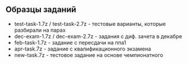 ## Образцы заданий
- test-task-1.7z / test-task-2.7z - тестовые варианты, которые разбирали на парах
- dec-exam-1.7z / dec-exam-2.7z - задания с диф. зачета в декабре
- feb-task-1.7z - задание с пересдачи на ппа1
- apr-task.7z - задание с квалификационного экзамена
- new-task.7z - тестовое задание на основе чемпионатного